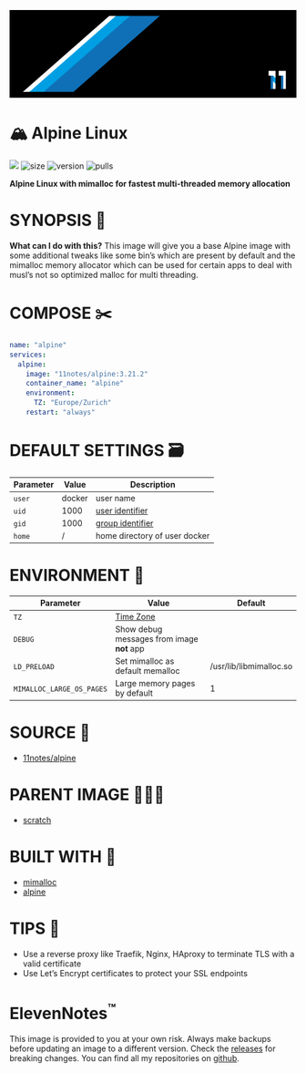 ![Banner](https://github.com/11notes/defaults/blob/main/static/img/banner.png?raw=true)

# 🏔️ Alpine Linux
[<img src="https://img.shields.io/badge/github-source-blue?logo=github">](https://github.com/11notes/docker-alpine) ![size](https://img.shields.io/docker/image-size/11notes/alpine/3.21.2?color=0eb305) ![version](https://img.shields.io/docker/v/11notes/alpine/3.21.2?color=eb7a09) ![pulls](https://img.shields.io/docker/pulls/11notes/alpine?color=2b75d6)

**Alpine Linux with mimalloc for fastest multi-threaded memory allocation**

# SYNOPSIS 📖
**What can I do with this?** This image will give you a base Alpine image with some additional tweaks like some bin’s which are present by default and the mimalloc memory allocator which can be used for certain apps to deal with musl’s not so optimized malloc for multi threading. 

# COMPOSE ✂️
```yaml
name: "alpine"
services:
  alpine:
    image: "11notes/alpine:3.21.2"
    container_name: "alpine"
    environment:
      TZ: "Europe/Zurich"
    restart: "always"
```

# DEFAULT SETTINGS 🗃️
| Parameter | Value | Description |
| --- | --- | --- |
| `user` | docker | user name |
| `uid` | 1000 | [user identifier](https://en.wikipedia.org/wiki/User_identifier) |
| `gid` | 1000 | [group identifier](https://en.wikipedia.org/wiki/Group_identifier) |
| `home` | / | home directory of user docker |

# ENVIRONMENT 📝
| Parameter | Value | Default |
| --- | --- | --- |
| `TZ` | [Time Zone](https://en.wikipedia.org/wiki/List_of_tz_database_time_zones) | |
| `DEBUG` | Show debug messages from image **not** app | |
| `LD_PRELOAD` | Set mimalloc as default memalloc | /usr/lib/libmimalloc.so |
| `MIMALLOC_LARGE_OS_PAGES` | Large memory pages by default | 1 |

# SOURCE 💾
* [11notes/alpine](https://github.com/11notes/docker-alpine)

# PARENT IMAGE 👩🏼‍🍼
* [scratch](https://hub.docker.com/_/scratch)

# BUILT WITH 🧰
* [mimalloc](https://github.com/microsoft/mimalloc)
* [alpine](https://alpinelinux.org)

# TIPS 📌
* Use a reverse proxy like Traefik, Nginx, HAproxy to terminate TLS with a valid certificate
* Use Let’s Encrypt certificates to protect your SSL endpoints

# ElevenNotes<sup>™️</sup>
This image is provided to you at your own risk. Always make backups before updating an image to a different version. Check the [releases](https://github.com/11notes/docker-alpine/releases) for breaking changes. You can find all my repositories on [github](https://github.com/11notes?tab=repositories).